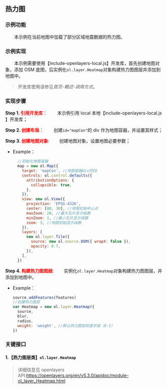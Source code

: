 ## 热力图

### 示例功能

&ensp;&ensp;&ensp;&ensp;本示例在当前地图中加载了部分区域地震数据的热力图。

### 示例实现

&ensp;&ensp;&ensp;&ensp;本示例需要使用【include-openlayers-local.js】开发库，首先创建地图对象，添加 OSM 底图，后实例化`ol.layer.Heatmap`对象构建热力图图层并添加到地图中。

> 开发库使用请参见*首页-概述-调用方式*。

### 实现步骤

**Step 1. <font color=red>引用开发库</font>**：
&ensp;&ensp;&ensp;&ensp;本示例引用 local 本地【include-openlayers-local.js 】开发库；

**Step 2. <font color=red>创建布局</font>**：
&ensp;&ensp;&ensp;&ensp;创建`id="mapCon"`的 div 作为地图容器，并设置其样式；

**Step 3. <font color=red>创建地图对象</font>**:
&ensp;&ensp;&ensp;&ensp;创建地图对象，设置地图必要参数；

- Example：
  ```javascript
    //初始化地图容器
    map = new ol.Map({
      target: 'mapCon', //地图容器div的ID
      controls: ol.control.defaults({
        attributionOptions: {
          collapsible: true,
        },
      }),
      view: new ol.View({
        projection: 'EPSG:4326',
        center: [80, 30], //地图初始中心点
        maxZoom: 28, //最大瓦片显示级数
        minZoom: 1, //最小瓦片显示级数
        zoom: 3, //地图初始显示级数
      }),
      layers: [
        new ol.layer.Tile({
          source: new ol.source.OSM({ wrapX: false }),
          opacity: 0.7,
        }),
      ],
    })
  ```

**Step 4. <font color=red>构建热力图图层</font>**:
&ensp;&ensp;&ensp;&ensp;实例化`ol.layer.Heatmap`对象构建热力图图层，并添加到地图中。

- Example：
    ```javascript
    source.addFeatures(features)
    //创建热力图层
    var Heatmap = new ol.layer.Heatmap({
      source,
      blur,
      radius,
      weight: 'weight', //默认热力图层权值字段（0-1）
    })
  ```

### 关键接口

#### 1.【热力图层类】`ol.layer.Heatmap`

> 详细信息见 openlayers API:https://openlayers.org/en/v5.3.0/apidoc/module-ol_layer_Heatmap.html
